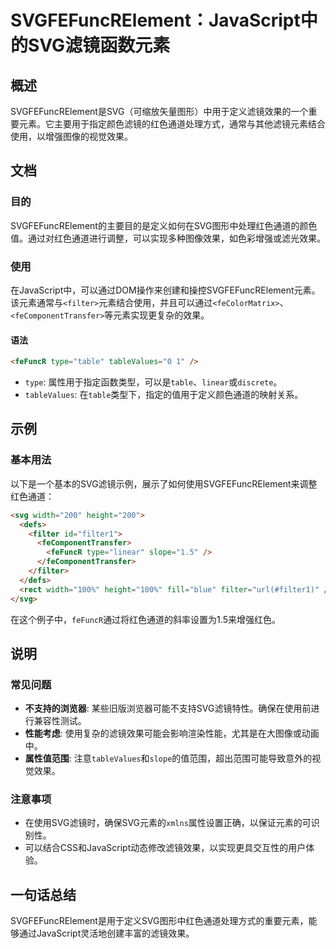 <!--
Meta Description: # SVGFEFuncRElement：JavaScript中的SVG滤镜函数元素 ## 概述 SVGFEFuncRElement是SVG（可缩放矢量图形）中用于定义滤镜效果的一个重要元素。它主要用于指定颜色滤镜的红色通道处理方式，通常与其他滤镜元素结合使用，以增强图像的视觉效果。 ## 文档 ##...
Meta Keywords: filter, fecomponenttransfer, fefuncr, type, table
-->

# SVGFEFuncRElement：JavaScript中的SVG滤镜函数元素

## 概述
SVGFEFuncRElement是SVG（可缩放矢量图形）中用于定义滤镜效果的一个重要元素。它主要用于指定颜色滤镜的红色通道处理方式，通常与其他滤镜元素结合使用，以增强图像的视觉效果。

## 文档
### 目的
SVGFEFuncRElement的主要目的是定义如何在SVG图形中处理红色通道的颜色值。通过对红色通道进行调整，可以实现多种图像效果，如色彩增强或滤光效果。

### 使用
在JavaScript中，可以通过DOM操作来创建和操控SVGFEFuncRElement元素。该元素通常与`<filter>`元素结合使用，并且可以通过`<feColorMatrix>`、`<feComponentTransfer>`等元素实现更复杂的效果。

#### 语法
```html
<feFuncR type="table" tableValues="0 1" />
```

- `type`: 属性用于指定函数类型，可以是`table`、`linear`或`discrete`。
- `tableValues`: 在`table`类型下，指定的值用于定义颜色通道的映射关系。

## 示例
### 基本用法
以下是一个基本的SVG滤镜示例，展示了如何使用SVGFEFuncRElement来调整红色通道：

```html
<svg width="200" height="200">
  <defs>
    <filter id="filter1">
      <feComponentTransfer>
        <feFuncR type="linear" slope="1.5" />
      </feComponentTransfer>
    </filter>
  </defs>
  <rect width="100%" height="100%" fill="blue" filter="url(#filter1)" />
</svg>
```

在这个例子中，`feFuncR`通过将红色通道的斜率设置为1.5来增强红色。

## 说明
### 常见问题
- **不支持的浏览器**: 某些旧版浏览器可能不支持SVG滤镜特性。确保在使用前进行兼容性测试。
- **性能考虑**: 使用复杂的滤镜效果可能会影响渲染性能，尤其是在大图像或动画中。
- **属性值范围**: 注意`tableValues`和`slope`的值范围，超出范围可能导致意外的视觉效果。

### 注意事项
- 在使用SVG滤镜时，确保SVG元素的`xmlns`属性设置正确，以保证元素的可识别性。
- 可以结合CSS和JavaScript动态修改滤镜效果，以实现更具交互性的用户体验。

## 一句话总结
SVGFEFuncRElement是用于定义SVG图形中红色通道处理方式的重要元素，能够通过JavaScript灵活地创建丰富的滤镜效果。